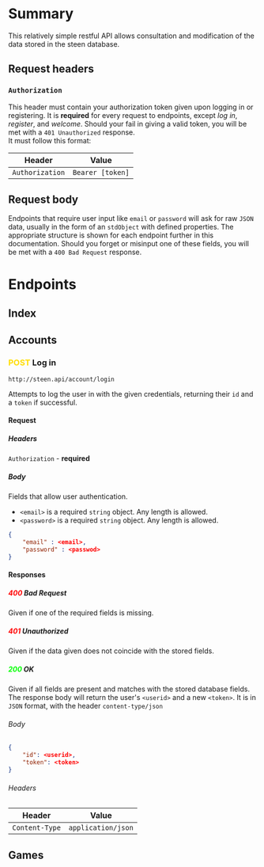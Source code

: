 # Summary
This relatively simple restful API allows consultation and modification of the data stored in the steen database.
## Request headers
### `Authorization`
This header must contain your authorization token given upon logging in or registering. It is **required** for every request to endpoints, except _log in_, _register_, and _welcome_. Should your fail in giving a valid token, you will be met with a `401 Unauthorized` response.  
It must follow this format:

| Header          | Value            |
|-----------------|------------------|
| `Authorization` | `Bearer [token]` |
## Request body
Endpoints that require user input like `email` or `password` will ask for raw `JSON` data, usually in the form of an `stdObject` with defined properties. The appropriate structure is shown for each endpoint further in this documentation. Should you forget or misinput one of these fields, you will be met with a `400 Bad Request` response.
# Endpoints
## Index

## Accounts
### <span style="color:#FD0">**POST**</span> Log in
```
http://steen.api/account/login
```
Attempts to log the user in with the given credentials, returning their `id` and a `token` if successful.
#### Request
##### Headers
`Authorization` - **required**
##### Body
Fields that allow user authentication.
- `<email>` is a required `string` object. Any length is allowed.
- `<password>` is a required `string` object. Any length is allowed.  
```json
{
    "email" : <email>,
    "password" : <passwod>
}
```
#### Responses
##### <span style="color:#F00">**400**</span> Bad Request
Given if one of the required fields is missing.
##### <span style="color:#F00">**401**</span> Unauthorized
Given if the data given does not coincide with the stored fields.
##### <span style="color:#0F0">**200**</span> OK
Given if all fields are present and matches with the stored database fields.  
The response body will return the user's `<userid>` and a new `<token>`.
It is in ``JSON`` format, with the header `content-type/json`
###### Body
```json
{
    "id": <userid>,
    "token": <token>
}
```
###### Headers

| Header         | Value              |
|----------------|--------------------|
| `Content-Type` | `application/json` |


## Games
